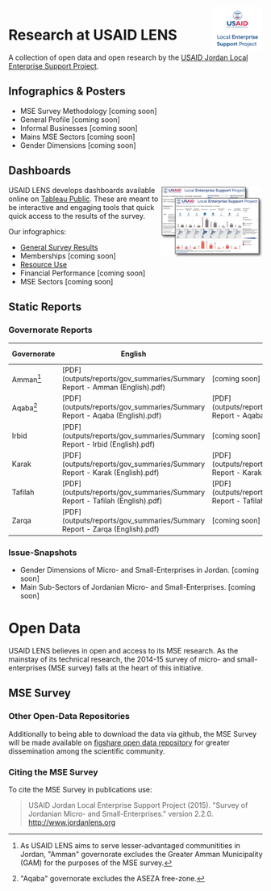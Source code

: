 <img style="float: right" src="figures/usaidlens.png" width="20%">

# Research at USAID LENS

A collection of open data and open research by the [USAID Jordan Local Enterprise Support Project](http://www.jordanlens.org).

## Infographics & Posters

* MSE Survey Methodology [coming soon]
* General Profile [coming soon]
* Informal Businesses [coming soon]
* Mains MSE Sectors [coming soon]
* Gender Dimensions [coming soon]

## Dashboards

<a href="http://public.tableau.com/profile/usaidlens" target="_blank"><img style="float: right" src="figures/dashboard_icons.png" width="40%"></a>

USAID LENS develops dashboards available online on [Tableau Public](http://public.tableau.com/profile/usaidlens). These are meant to be interactive and engaging tools that quick quick access to the results of the survey.

Our infographics:

* [General Survey Results](http://public.tableau.com/profile/usaidlens#!/vizhome/CT_7/Categorical_EN)
* Memberships [coming soon]
* [Resource Use](http://public.tableau.com/profile/usaidlens#!/vizhome/BETAResourceUse/ResourceUse_EN)
* Financial Performance [coming soon]
* MSE Sectors [coming soon]


## Static Reports

### Governorate Reports

| Governorate  | English | Arabic | Version History |
|--------------|---------|--------|-----------------|
| Amman[^amm]  |  [PDF](outputs/reports/gov_summaries/Summary Report - Amman (English).pdf) | [coming soon] |   |
| Aqaba[^aqb]  | [PDF](outputs/reports/gov_summaries/Summary Report - Aqaba (English).pdf) | [PDF](outputs/reports/gov_summaries/Summary Report - Aqaba (Arabic).pdf) |   |
| Irbid        | [PDF](outputs/reports/gov_summaries/Summary Report - Irbid (English).pdf) | [coming soon] |    |
| Karak        | [PDF](outputs/reports/gov_summaries/Summary Report - Karak (English).pdf) | [PDF](outputs/reports/gov_summaries/Summary Report - Karak (Arabic).pdf) |   |
| Tafilah      | [PDF](outputs/reports/gov_summaries/Summary Report - Tafilah (English).pdf) | [PDF](outputs/reports/gov_summaries/Summary Report - Tafilah (Arabic).pdf) |   |
| Zarqa        | [PDF](outputs/reports/gov_summaries/Summary Report - Zarqa (English).pdf) | [coming soon] |   |


[^amm]: As USAID LENS aims to serve lesser-advantaged communitities in Jordan, "Amman" governorate excludes the Greater Amman Municipality (GAM) for the purposes of the MSE survey.

[^aqb]: "Aqaba" governorate excludes the ASEZA free-zone.

### Issue-Snapshots

* Gender Dimensions of Micro- and Small-Enterprises in Jordan. [coming soon]
* Main Sub-Sectors of Jordanian Micro- and Small-Enterprises. [coming soon]

# Open Data

USAID LENS believes in open and access to its MSE research. As the mainstay of its technical research, the 2014-15 survey of micro- and small-enterprises (MSE survey) falls at the heart of this initiative.

## MSE Survey


### Other Open-Data Repositories

Additionally to being able to download the data via github, the MSE Survey will be made available on [figshare open data repository](https://figshare.com/) for greater dissemination among the scientific community. 

### Citing the MSE Survey 

To cite the MSE Survey in publications use:

> USAID Jordan Local Enterprise Support Project (2015). "Survey of Jordanian Micro- and Small-Enterprises."
  version 2.2.0. <http://www.jordanlens.org>

